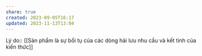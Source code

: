 ```yaml
---
share: true
created: 2023-09-05T16:17
updated: 2023-11-13T13:04
---
```

Lý do:: [[Sản phẩm là sự bồi tụ của các dòng hải lưu nhu cầu và kết tinh của kiến thức]]